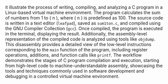 it illustrate the process of writing, compiling, and analyzing a C program in a Linux-based virtual machine environment. The program calculates the sum of numbers from 1 to \( n \), where \( n \) is predefined as 100. The source code is written in a text editor (`leafpad`), saved as `sum1ton.c`, and compiled using the GNU Compiler Collection (`gcc`). Once compiled, the program is executed in the terminal, displaying the result. Additionally, the assembly-level representation of the compiled code is analyzed using tools like `objdump`. This disassembly provides a detailed view of the low-level instructions corresponding to the `main` function of the program, including register operations, additions, and function calls like `printf`. The workflow demonstrates the stages of C program compilation and execution, starting from high-level code to machine-understandable assembly, showcasing the tools and techniques commonly used in software development and debugging in a controlled virtual machine environment.
